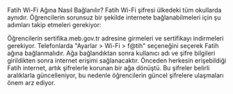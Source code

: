 Fatih Wi-Fi Ağına Nasıl Bağlanılır?
Fatih Wi-Fi şifresi ülkedeki tüm okullarda aynıdır. Öğrencilerin sorunsuz bir şekilde internete bağlanabilmeleri için şu adımları takip etmeleri gerekiyor:

Öğrencilerin sertifika.meb.gov.tr adresine girmeleri ve sertifikayı indirmeleri gerekiyor.
Telefonlarda "Ayarlar > Wi-Fi > f@tih" seçeneğini seçerek Fatih ağına bağlanmalıdır.
Ağa bağlandıktan sonra kullanıcı adı ve şifre bilgileri girildikten sonra internet erişimi sağlanacaktır.
Önceden herkesin erişebildiği Fatih internet, artık şifrelerle korunan bir ağa dönüştü. Bu şifreler belirli aralıklarla güncelleniyor, bu nedenle öğrencilerin güncel şifrelere ulaşmaları önem arz ediyor.
